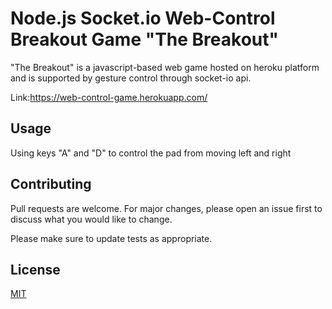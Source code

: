 # Node.js Socket.io Web-Control Breakout Game "The Breakout"

"The Breakout" is a javascript-based web game hosted on heroku platform and is supported by gesture control through socket-io api.

Link:https://web-control-game.herokuapp.com/


## Usage

Using keys "A" and "D" to control the pad from moving left and right

## Contributing
Pull requests are welcome. For major changes, please open an issue first to discuss what you would like to change.

Please make sure to update tests as appropriate.

## License
[MIT](https://choosealicense.com/licenses/mit/)




